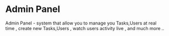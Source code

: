 # Admin Panel
 Admin Panel - system that allow you to manage you Tasks,Users at real time , create new Tasks,Users , watch users activity live , and much more ..
